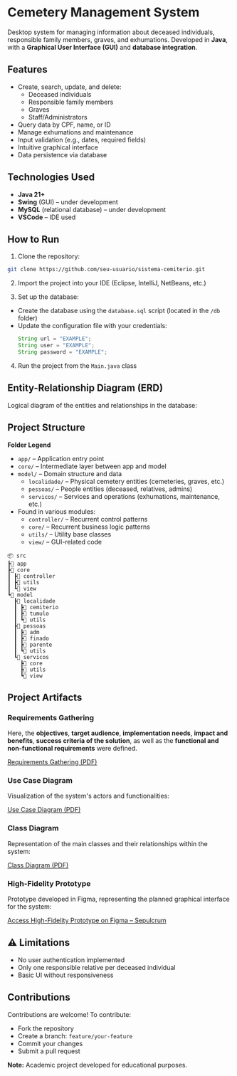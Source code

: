 # Cemetery Management System

Desktop system for managing information about deceased individuals, responsible family members, graves, and exhumations. Developed in **Java**, with a **Graphical User Interface (GUI)** and **database integration**.

## Features

- Create, search, update, and delete:
  - Deceased individuals
  - Responsible family members
  - Graves
  - Staff/Administrators
- Query data by CPF, name, or ID
- Manage exhumations and maintenance
- Input validation (e.g., dates, required fields)
- Intuitive graphical interface
- Data persistence via database

## Technologies Used

- **Java 21+**
- **Swing** (GUI) – under development
- **MySQL** (relational database) – under development
- **VSCode** – IDE used

## How to Run

1. Clone the repository:
  ```bash
  git clone https://github.com/seu-usuario/sistema-cemiterio.git
  ```
  
2. Import the project into your IDE (Eclipse, IntelliJ, NetBeans, etc.)  

3. Set up the database:
- Create the database using the `database.sql` script (located in the `/db` folder)
- Update the configuration file with your credentials:
  ```java
  String url = "EXAMPLE";
  String user = "EXAMPLE";
  String password = "EXAMPLE";
  ```

4. Run the project from the `Main.java` class

## Entity-Relationship Diagram (ERD)

Logical diagram of the entities and relationships in the database:


## Project Structure

**Folder Legend**
- `app/` – Application entry point
- `core/` – Intermediate layer between app and model
- `model/` – Domain structure and data
  - `localidade/` – Physical cemetery entities (cemeteries, graves, etc.)
  - `pessoas/` – People entities (deceased, relatives, admins)
  - `servicos/` – Services and operations (exhumations, maintenance, etc.)
- Found in various modules:
  - `controller/` – Recurrent control patterns
  - `core/` – Recurrent business logic patterns
  - `utils/` – Utility base classes
  - `view/` – GUI-related code

```
📦 src
┣📂 app
┣📂 core
┃ ┣📂 controller
┃ ┣📂 utils
┃ ┗📂 view
┗📂 model
  ┣📂 localidade
  ┃ ┣📂 cemiterio
  ┃ ┣📂 tumulo
  ┃ ┗📂 utils
  ┣📂 pessoas
  ┃ ┣📂 adm
  ┃ ┣📂 finado
  ┃ ┣📂 parente
  ┃ ┗📂 utils
  ┗📂 servicos
    ┣📂 core
    ┣📂 utils
    ┗📂 view
```

## Project Artifacts

### Requirements Gathering

Here, the **objectives**, **target audience**, **implementation needs**, **impact and benefits**, **success criteria of the solution**, as well as the **functional and non-functional requirements** were defined.

[Requirements Gathering (PDF)](https://github.com/AzumaNoDoragon/Sepulcrum/blob/main/documentacao/Levantamento%20de%20requisios.pdf)

### Use Case Diagram

Visualization of the system's actors and functionalities:

[Use Case Diagram (PDF)](https://github.com/AzumaNoDoragon/Sepulcrum/blob/main/documentacao/Diagrama%20de%20Casos%20de%20uso.pdf)

### Class Diagram

Representation of the main classes and their relationships within the system:

[Class Diagram (PDF)](https://github.com/AzumaNoDoragon/Sepulcrum/blob/main/documentacao/Diagrama%20de%20Classes.pdf)

### High-Fidelity Prototype

Prototype developed in Figma, representing the planned graphical interface for the system:

[Access High-Fidelity Prototype on Figma – Sepulcrum](https://www.figma.com/proto/A5obT1irJp1okvwqMJ6vkt/Sepulcrum?node-id=0-1&t=4ha3TvRyFWAvMtRV-1)

## ⚠️ Limitations

- No user authentication implemented
- Only one responsible relative per deceased individual
- Basic UI without responsiveness

## Contributions

Contributions are welcome! To contribute:

- Fork the repository
- Create a branch: `feature/your-feature`
- Commit your changes
- Submit a pull request

**Note:** Academic project developed for educational purposes.